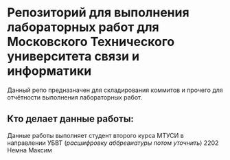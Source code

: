 # Репозиторий для выполнения лабораторных работ для Московского Технического университета связи и информатики
Данный репо предназначен для складирования коммитов и прочего для отчётности выполнения лабораторных работ.

## Кто делает данные работы:

Данные работы выполняет студент второго курса МТУСИ в направлении УБВТ (*расшифровку аббревиатуры потом уточнить*) 2202 Немна Максим
